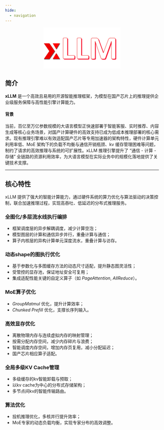 ```yaml
---
hide:
  - navigation
---
```

<style>
.md-content h1:first-of-type {
    display: none;
}
</style>

<div style="text-align:center">
    <img src="../assets/logo_with_llm.png" alt="xLLM" style="width:50%; height:auto;">
</div>

## 简介

**xLLM** 是一个高效且易用的开源智能推理框架，为模型在国产芯片上的推理提供企业级服务保障与高性能引擎计算能力。

#### 背景
当前，百亿至万亿参数规模的大语言模型正快速部署于智能客服、实时推荐、内容生成等核心业务场景，对国产计算硬件的高效支持已成为低成本推理部署的核心需求。现有推理引擎难以有效适配国产芯片等专用加速器的架构特性，硬件计算单元利用率低、MoE 架构下的负载不均衡与通信开销瓶颈、kv 缓存管理困难等问题，制约了请求的高效推理与系统的可扩展性。xLLM 推理引擎提升了 “通信 - 计算 - 存储” 全链路的资源利用效率，为大语言模型在实际业务中的规模化落地提供了关键技术支撑。

--- 

## 核心特性
xLLM 提供了强大的智能计算能力，通过硬件系统的算力优化与算法驱动的决策控制，联合加速推理过程，实现高吞吐、低延迟的分布式推理服务。

### 全图化/多层流水线执行编排

- 框架调度层的异步解耦调度，减少计算空泡；
- 模型图层的计算和通信异步并行，重叠计算与通信；
- 算子内核层的异构计算单元深度流水，重叠计算与访存。

### 动态shape的图执行优化

- 基于参数化与多图缓存方法的动态尺寸适配，提升静态图灵活性；
- 受管控的显存池，保证地址安全可复用；
- 集成适配性能关键的自定义算子（如 *PageAttention*, *AllReduce*）。

### MoE算子优化

- *GroupMatmul* 优化，提升计算效率；
- *Chunked Prefill* 优化，支撑长序列输入。

### 高效显存优化

- 离散物理内存与连续虚拟内存的映射管理；
- 按需分配内存空间，减少内存碎片与浪费；
- 智能调度内存空间，增加内存页复用，减小分配延迟；
- 国产芯片相应算子适配。

### 全局多级KV Cache管理

- 多级缓存的kv智能卸载与预取；
- 以kv cache为中心的分布式存储架构；
- 多节点间kv的智能传输路由。

### 算法优化

- 投机推理优化，多核并行提升效率；
- MoE专家的动态负载均衡，实现专家分布的高效调整。



